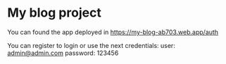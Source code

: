 # My blog project

You can found the app deployed in https://my-blog-ab703.web.app/auth

You can register to login or use the next credentials:
user: admin@admin.com
password: 123456


